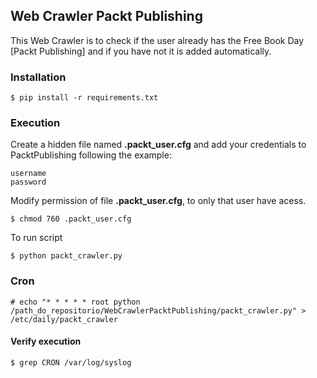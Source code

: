 ## Web Crawler Packt Publishing

This Web Crawler is to check if the user already has the Free Book Day [Packt Publishing] and if you have not it is added automatically.



### Installation

```
$ pip install -r requirements.txt

```

### Execution
Create a hidden file named **.packt_user.cfg** and add your credentials to PacktPublishing following the example:

```
username
password
```

Modify permission of file **.packt_user.cfg**, to only that user have acess.
```
$ chmod 760 .packt_user.cfg
```

To run script

```
$ python packt_crawler.py
```

### Cron
```
# echo "* * * * * root python /path_do_repositorio/WebCrawlerPacktPublishing/packt_crawler.py" > /etc/daily/packt_crawler
```

#### Verify execution
```
$ grep CRON /var/log/syslog
```
